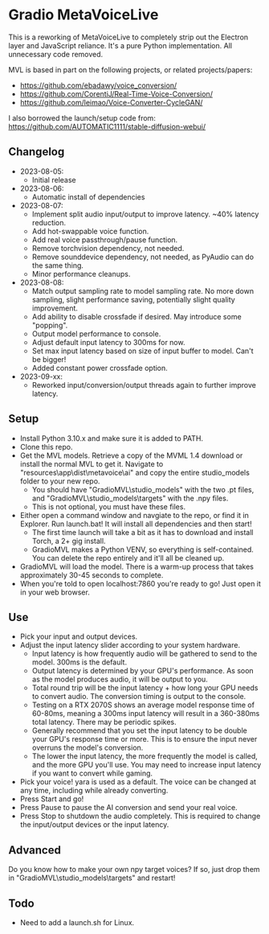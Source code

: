 # Gradio MetaVoiceLive
This is a reworking of MetaVoiceLive to completely strip out the Electron layer and JavaScript reliance. It's a pure Python implementation. All unnecessary code removed.

MVL is based in part on the following projects, or related projects/papers:
 - https://github.com/ebadawy/voice_conversion/
 - https://github.com/CorentiJ/Real-Time-Voice-Conversion/
 - https://github.com/leimao/Voice-Converter-CycleGAN/ 

I also borrowed the launch/setup code from: https://github.com/AUTOMATIC1111/stable-diffusion-webui/

## Changelog

 - 2023-08-05:
   - Initial release
 - 2023-08-06:
   - Automatic install of dependencies
 - 2023-08-07:
   - Implement split audio input/output to improve latency. ~40% latency reduction.
   - Add hot-swappable voice function.
   - Add real voice passthrough/pause function.
   - Remove torchvision dependency, not needed.
   - Remove sounddevice dependency, not needed, as PyAudio can do the same thing.
   - Minor performance cleanups.
 - 2023-08-08:
   - Match output sampling rate to model sampling rate. No more down sampling, slight performance saving, potentially slight quality improvement.
   - Add ability to disable crossfade if desired. May introduce some "popping".
   - Output model performance to console.
   - Adjust default input latency to 300ms for now.
   - Set max input latency based on size of input buffer to model. Can't be bigger!
   - Added constant power crossfade option.
 - 2023-09-xx:
   - Reworked input/conversion/output threads again to further improve latency.

## Setup

 - Install Python 3.10.x and make sure it is added to PATH.
 - Clone this repo.
 - Get the MVL models. Retrieve a copy of the MVML 1.4 download or install the normal MVL to get it. Navigate to "resources\app\dist\metavoice\ai" and copy the entire studio_models folder to your new repo.
   - You should have "GradioMVL\studio_models" with the two .pt files, and "GradioMVL\studio_models\targets" with the .npy files.
   - This is not optional, you must have these files.
 - Either open a command window and navgiate to the repo, or find it in Explorer. Run launch.bat! It will install all dependencies and then start!
   - The first time launch will take a bit as it has to download and install Torch, a 2+ gig install.
   - GradioMVL makes a Python VENV, so everything is self-contained. You can delete the repo entirely and it'll all be cleaned up.
 - GradioMVL will load the model. There is a warm-up process that takes approximately 30-45 seconds to complete.
 - When you're told to open localhost:7860 you're ready to go! Just open it in your web browser.
 
## Use

 - Pick your input and output devices.
 - Adjust the input latency slider according to your system hardware.
   - Input latency is how frequently audio will be gathered to send to the model. 300ms is the default.
   - Output latency is determined by your GPU's performance. As soon as the model produces audio, it will be output to you.
   - Total round trip will be the input latency + how long your GPU needs to convert audio. The conversion timing is output to the console.
   - Testing on a RTX 2070S shows an average model response time of 60-80ms, meaning a 300ms input latency will result in a 360-380ms total latency. There may be periodic spikes.
   - Generally recommend that you set the input latency to be double your GPU's response time or more. This is to ensure the input never overruns the model's conversion.
   - The lower the input latency, the more frequently the model is called, and the more GPU you'll use. You may need to increase input latency if you want to convert while gaming.
 - Pick your voice! yara is used as a default. The voice can be changed at any time, including while already converting.
 - Press Start and go!
 - Press Pause to pause the AI conversion and send your real voice.
 - Press Stop to shutdown the audio completely. This is required to change the input/output devices or the input latency.
 
## Advanced

Do you know how to make your own npy target voices? If so, just drop them in "GradioMVL\studio_models\targets" and restart!

## Todo

 - Need to add a launch.sh for Linux.